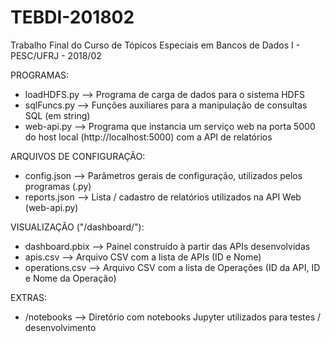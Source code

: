 # TEBDI-201802
Trabalho Final do Curso de Tópicos Especiais em Bancos de Dados I - PESC/UFRJ - 2018/02

PROGRAMAS:
- loadHDFS.py --> Programa de carga de dados para o sistema HDFS
- sqlFuncs.py --> Funções auxiliares para a manipulação de consultas SQL (em string)
- web-api.py --> Programa que instancia um serviço web na porta 5000 do host local (http://localhost:5000) com a API de relatórios

ARQUIVOS DE CONFIGURAÇÃO:
- config.json --> Parâmetros gerais de configuração, utilizados pelos programas (.py)
- reports.json --> Lista / cadastro de relatórios utilizados na API Web (web-api.py)

VISUALIZAÇÃO ("/dashboard/"):
- dashboard.pbix --> Painel construído à partir das APIs desenvolvidas
- apis.csv --> Arquivo CSV com a lista de APIs (ID e Nome)
- operations.csv --> Arquivo CSV com a lista de Operações (ID da API, ID e Nome da Operação)

EXTRAS:
- /notebooks --> Diretório com notebooks Jupyter utilizados para testes / desenvolvimento
